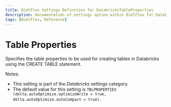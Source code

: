 ```yaml
---
title: BimlFlex Settings Definition for DatabricksTableProperties
description: Documentation of settings option within BimlFlex for DatabricksTableProperties
tags: [BimlFlex, Reference]
---
```


# Table Properties

Specifies the table properties to be used for creating tables in Databricks using the CREATE TABLE statement.

Notes:

* This setting is part of the *Databricks* settings category.
* The default value for this setting is `TBLPROPERTIES (delta.autoOptimize.optimizeWrite = true, delta.autoOptimize.autoCompact = true)`.
